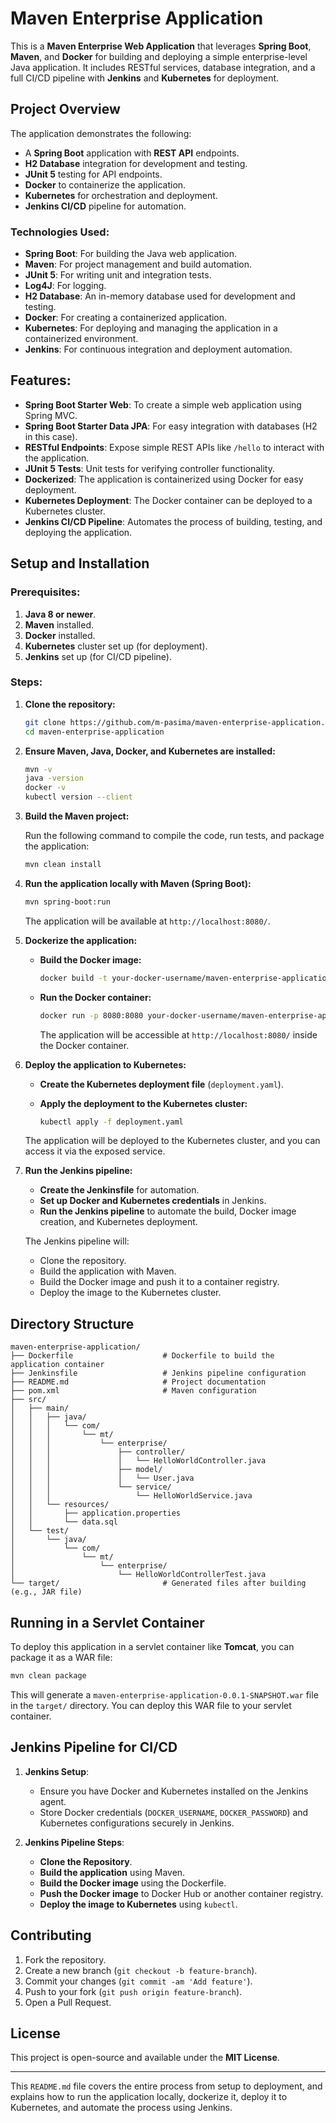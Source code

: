 # Maven Enterprise Application

This is a **Maven Enterprise Web Application** that leverages **Spring Boot**, **Maven**, and **Docker** for building and deploying a simple enterprise-level Java application. It includes RESTful services, database integration, and a full CI/CD pipeline with **Jenkins** and **Kubernetes** for deployment.

## Project Overview

The application demonstrates the following:
- A **Spring Boot** application with **REST API** endpoints.
- **H2 Database** integration for development and testing.
- **JUnit 5** testing for API endpoints.
- **Docker** to containerize the application.
- **Kubernetes** for orchestration and deployment.
- **Jenkins CI/CD** pipeline for automation.

### Technologies Used:
- **Spring Boot**: For building the Java web application.
- **Maven**: For project management and build automation.
- **JUnit 5**: For writing unit and integration tests.
- **Log4J**: For logging.
- **H2 Database**: An in-memory database used for development and testing.
- **Docker**: For creating a containerized application.
- **Kubernetes**: For deploying and managing the application in a containerized environment.
- **Jenkins**: For continuous integration and deployment automation.

## Features:
- **Spring Boot Starter Web**: To create a simple web application using Spring MVC.
- **Spring Boot Starter Data JPA**: For easy integration with databases (H2 in this case).
- **RESTful Endpoints**: Expose simple REST APIs like `/hello` to interact with the application.
- **JUnit 5 Tests**: Unit tests for verifying controller functionality.
- **Dockerized**: The application is containerized using Docker for easy deployment.
- **Kubernetes Deployment**: The Docker container can be deployed to a Kubernetes cluster.
- **Jenkins CI/CD Pipeline**: Automates the process of building, testing, and deploying the application.

## Setup and Installation

### Prerequisites:
1. **Java 8 or newer**.
2. **Maven** installed.
3. **Docker** installed.
4. **Kubernetes** cluster set up (for deployment).
5. **Jenkins** set up (for CI/CD pipeline).

### Steps:

1. **Clone the repository:**

    ```bash
    git clone https://github.com/m-pasima/maven-enterprise-application.git
    cd maven-enterprise-application
    ```

2. **Ensure Maven, Java, Docker, and Kubernetes are installed:**

    ```bash
    mvn -v
    java -version
    docker -v
    kubectl version --client
    ```

3. **Build the Maven project:**

    Run the following command to compile the code, run tests, and package the application:

    ```bash
    mvn clean install
    ```

4. **Run the application locally with Maven (Spring Boot):**

    ```bash
    mvn spring-boot:run
    ```

    The application will be available at `http://localhost:8080/`.

5. **Dockerize the application:**

    - **Build the Docker image:**

        ```bash
        docker build -t your-docker-username/maven-enterprise-application .
        ```

    - **Run the Docker container:**

        ```bash
        docker run -p 8080:8080 your-docker-username/maven-enterprise-application
        ```

        The application will be accessible at `http://localhost:8080/` inside the Docker container.

6. **Deploy the application to Kubernetes:**

    - **Create the Kubernetes deployment file** (`deployment.yaml`).

    - **Apply the deployment to the Kubernetes cluster:**

        ```bash
        kubectl apply -f deployment.yaml
        ```

    The application will be deployed to the Kubernetes cluster, and you can access it via the exposed service.

7. **Run the Jenkins pipeline:**

    - **Create the Jenkinsfile** for automation.
    - **Set up Docker and Kubernetes credentials** in Jenkins.
    - **Run the Jenkins pipeline** to automate the build, Docker image creation, and Kubernetes deployment.

    The Jenkins pipeline will:
    - Clone the repository.
    - Build the application with Maven.
    - Build the Docker image and push it to a container registry.
    - Deploy the image to the Kubernetes cluster.

## Directory Structure

```
maven-enterprise-application/
├── Dockerfile                    # Dockerfile to build the application container
├── Jenkinsfile                   # Jenkins pipeline configuration
├── README.md                     # Project documentation
├── pom.xml                       # Maven configuration
├── src/
│   ├── main/
│   │   ├── java/
│   │   │   └── com/
│   │   │       └── mt/
│   │   │           └── enterprise/
│   │   │               ├── controller/
│   │   │               │   └── HelloWorldController.java
│   │   │               ├── model/
│   │   │               │   └── User.java
│   │   │               └── service/
│   │   │                   └── HelloWorldService.java
│   │   └── resources/
│   │       ├── application.properties
│   │       └── data.sql
│   └── test/
│       └── java/
│           └── com/
│               └── mt/
│                   └── enterprise/
│                       └── HelloWorldControllerTest.java
└── target/                       # Generated files after building (e.g., JAR file)
```

## Running in a Servlet Container

To deploy this application in a servlet container like **Tomcat**, you can package it as a WAR file:

```bash
mvn clean package
```

This will generate a `maven-enterprise-application-0.0.1-SNAPSHOT.war` file in the `target/` directory. You can deploy this WAR file to your servlet container.

## Jenkins Pipeline for CI/CD

1. **Jenkins Setup**:
   - Ensure you have Docker and Kubernetes installed on the Jenkins agent.
   - Store Docker credentials (`DOCKER_USERNAME`, `DOCKER_PASSWORD`) and Kubernetes configurations securely in Jenkins.

2. **Jenkins Pipeline Steps**:
   - **Clone the Repository**.
   - **Build the application** using Maven.
   - **Build the Docker image** using the Dockerfile.
   - **Push the Docker image** to Docker Hub or another container registry.
   - **Deploy the image to Kubernetes** using `kubectl`.

## Contributing

1. Fork the repository.
2. Create a new branch (`git checkout -b feature-branch`).
3. Commit your changes (`git commit -am 'Add feature'`).
4. Push to your fork (`git push origin feature-branch`).
5. Open a Pull Request.

## License

This project is open-source and available under the **MIT License**.

---

This `README.md` file covers the entire process from setup to deployment, and explains how to run the application locally, dockerize it, deploy it to Kubernetes, and automate the process using Jenkins.
